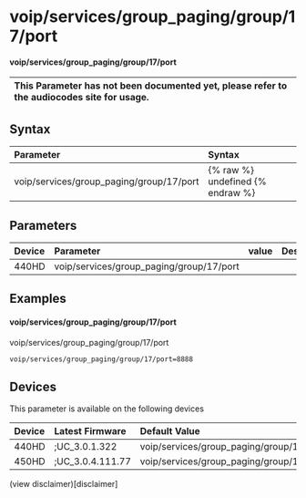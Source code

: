 ﻿---
description: voip/services/group_paging/group/17/port
search:
    keywords: ['voip','services','group_paging','group','17','port']
---

# voip/services/group_paging/group/17/port

#### voip/services/group_paging/group/17/port


| This Parameter has not been documented yet, please refer to the audiocodes site for usage.  |
| :--- |

## Syntax
| Parameter | Syntax |
| :--- | :--- |
|voip/services/group_paging/group/17/port | {% raw %} undefined {% endraw %} |

## Parameters
|Device|Parameter|value|Description|
|:---|:---|:---|:---|
| 440HD | voip/services/group_paging/group/17/port |  |  |

## Examples
#### voip/services/group_paging/group/17/port

voip/services/group_paging/group/17/port

```
voip/services/group_paging/group/17/port=8888
```

## Devices
This parameter is available on the following devices

| Device | Latest Firmware | Default Value |
|:---|:---|:---|
| 440HD | ;UC_3.0.1.322 | voip/services/group_paging/group/17/port=8888 
| 450HD | ;UC_3.0.4.111.77 | voip/services/group_paging/group/17/port=8888 

(view disclaimer)[disclaimer]
